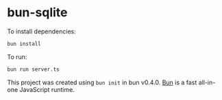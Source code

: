 # bun-sqlite

To install dependencies:

```bash
bun install
```

To run:

```bash
bun run server.ts
```

This project was created using `bun init` in bun v0.4.0. [Bun](https://bun.sh) is a fast all-in-one JavaScript runtime.
